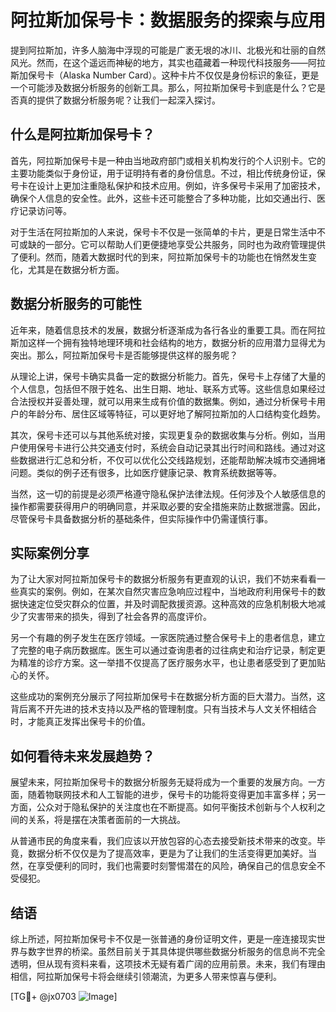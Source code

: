 # 阿拉斯加保号卡：数据服务的探索与应用

提到阿拉斯加，许多人脑海中浮现的可能是广袤无垠的冰川、北极光和壮丽的自然风光。然而，在这个遥远而神秘的地方，其实也蕴藏着一种现代科技服务——阿拉斯加保号卡（Alaska Number Card）。这种卡片不仅仅是身份标识的象征，更是一个可能涉及数据分析服务的创新工具。那么，阿拉斯加保号卡到底是什么？它是否真的提供了数据分析服务呢？让我们一起深入探讨。

## 什么是阿拉斯加保号卡？

首先，阿拉斯加保号卡是一种由当地政府部门或相关机构发行的个人识别卡。它的主要功能类似于身份证，用于证明持有者的身份信息。不过，相比传统身份证，保号卡在设计上更加注重隐私保护和技术应用。例如，许多保号卡采用了加密技术，确保个人信息的安全性。此外，这些卡还可能整合了多种功能，比如交通出行、医疗记录访问等。

对于生活在阿拉斯加的人来说，保号卡不仅是一张简单的卡片，更是日常生活中不可或缺的一部分。它可以帮助人们更便捷地享受公共服务，同时也为政府管理提供了便利。然而，随着大数据时代的到来，阿拉斯加保号卡的功能也在悄然发生变化，尤其是在数据分析方面。

## 数据分析服务的可能性

近年来，随着信息技术的发展，数据分析逐渐成为各行各业的重要工具。而在阿拉斯加这样一个拥有独特地理环境和社会结构的地方，数据分析的应用潜力显得尤为突出。那么，阿拉斯加保号卡是否能够提供这样的服务呢？

从理论上讲，保号卡确实具备一定的数据分析能力。首先，保号卡上存储了大量的个人信息，包括但不限于姓名、出生日期、地址、联系方式等。这些信息如果经过合法授权并妥善处理，就可以用来生成有价值的数据集。例如，通过分析保号卡用户的年龄分布、居住区域等特征，可以更好地了解阿拉斯加的人口结构变化趋势。

其次，保号卡还可以与其他系统对接，实现更复杂的数据收集与分析。例如，当用户使用保号卡进行公共交通支付时，系统会自动记录其出行时间和路线。通过对这些数据进行汇总和分析，不仅可以优化公交线路规划，还能帮助解决城市交通拥堵问题。类似的例子还有很多，比如医疗健康记录、教育系统数据等等。

当然，这一切的前提是必须严格遵守隐私保护法律法规。任何涉及个人敏感信息的操作都需要获得用户的明确同意，并采取必要的安全措施来防止数据泄露。因此，尽管保号卡具备数据分析的基础条件，但实际操作中仍需谨慎行事。

## 实际案例分享

为了让大家对阿拉斯加保号卡的数据分析服务有更直观的认识，我们不妨来看看一些真实的案例。例如，在某次自然灾害应急响应过程中，当地政府利用保号卡的数据快速定位受灾群众的位置，并及时调配救援资源。这种高效的应急机制极大地减少了灾害带来的损失，得到了社会各界的高度评价。

另一个有趣的例子发生在医疗领域。一家医院通过整合保号卡上的患者信息，建立了完整的电子病历数据库。医生可以通过查询患者的过往病史和治疗记录，制定更为精准的诊疗方案。这一举措不仅提高了医疗服务水平，也让患者感受到了更加贴心的关怀。

这些成功的案例充分展示了阿拉斯加保号卡在数据分析方面的巨大潜力。当然，这背后离不开先进的技术支持以及严格的管理制度。只有当技术与人文关怀相结合时，才能真正发挥出保号卡的价值。

## 如何看待未来发展趋势？

展望未来，阿拉斯加保号卡的数据分析服务无疑将成为一个重要的发展方向。一方面，随着物联网技术和人工智能的进步，保号卡的功能将变得更加丰富多样；另一方面，公众对于隐私保护的关注度也在不断提高。如何平衡技术创新与个人权利之间的关系，将是摆在决策者面前的一大挑战。

从普通市民的角度来看，我们应该以开放包容的心态去接受新技术带来的改变。毕竟，数据分析不仅仅是为了提高效率，更是为了让我们的生活变得更加美好。当然，在享受便利的同时，我们也需要时刻警惕潜在的风险，确保自己的信息安全不受侵犯。

## 结语

综上所述，阿拉斯加保号卡不仅是一张普通的身份证明文件，更是一座连接现实世界与数字世界的桥梁。虽然目前关于其具体提供哪些数据分析服务的信息尚不完全透明，但从现有资料来看，这项技术无疑有着广阔的应用前景。未来，我们有理由相信，阿拉斯加保号卡将会继续引领潮流，为更多人带来惊喜与便利。

[TG💪+ @jx0703 ![Image](https://github.com/user-attachments/assets/dbca1d08-cadb-493c-b0ec-ad6f7a83f270)]